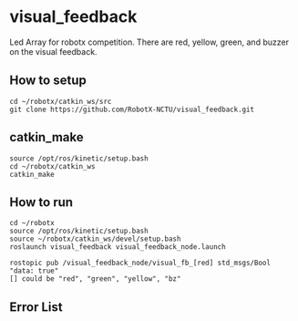 # visual_feedback
Led Array for robotx competition. There are red, yellow, green, and buzzer on the visual feedback.

## How to setup
``` 
cd ~/robotx/catkin_ws/src
git clone https://github.com/RobotX-NCTU/visual_feedback.git
```

## catkin_make

```
source /opt/ros/kinetic/setup.bash
cd ~/robotx/catkin_ws
catkin_make
```

## How to run

```
cd ~/robotx
source /opt/ros/kinetic/setup.bash
source ~/robotx/catkin_ws/devel/setup.bash
roslaunch visual_feedback visual_feedback_node.launch

rostopic pub /visual_feedback_node/visual_fb_[red] std_msgs/Bool "data: true"
[] could be "red", "green", "yellow", "bz"
```

## Error List


 
